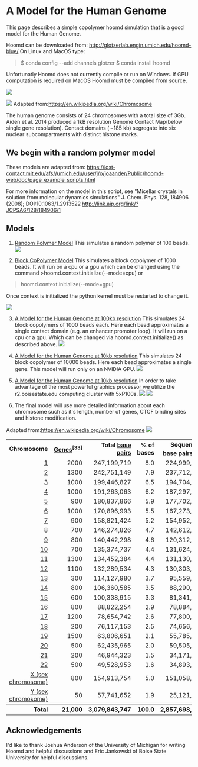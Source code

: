 
# A Model for the Human Genome
This page describes a simple copolymer hoomd simulation that is a good model for the Human Genome.

Hoomd can be downloaded from: http://glotzerlab.engin.umich.edu/hoomd-blue/
On Linux and MacOS type:
>$ conda config --add channels glotzer
>$ conda install hoomd

Unfortunatly Hoomd does not currently compile or run on Windows.
If GPU computation is required on MacOS Hoomd must be compiled from source.

![](https://upload.wikimedia.org/wikipedia/commons/6/6e/PLoSBiol3.5.Fig1bNucleus46Chromosomes.jpg)

![](https://upload.wikimedia.org/wikipedia/commons/4/4b/Chromatin_Structures.png)
Adapted from:https://en.wikipedia.org/wiki/Chromosome

The human genome consists of 24 chromosomes with a total size of 3Gb.  Aiden et al. 2014 produced a 1kB resolution Genome Contact Map(below single gene resolution).  Contact domains (∼185 kb) segregate into six nuclear subcompartments with distinct histone marks.

## We begin with a random polymer model
These models are adapted from: 
https://lost-contact.mit.edu/afs//umich.edu/user/j/o/joaander/Public/hoomd-web/doc/page_example_scripts.html

For more information on the model in this script, see "Micellar crystals in solution from molecular dynamics simulations" J. Chem. Phys. 128, 184906 (2008); DOI:10.1063/1.2913522 http://link.aip.org/link/?JCPSA6/128/184906/1

## Models

1. <a href="https://github.com/fergusonml/Human-Genome-Model/blob/master/create%20random%20polymer.ipynb">Random Polymer Model</a>
This simulates a random polymer of 100 beads.
![](snapshots/polymer.png)

2. <a href="https://github.com/fergusonml/Human-Genome-Model/blob/master/create%20random%20polymer2.ipynb">Block CoPolymer Model</a>
This simulates a block copolymer of 1000 beads.  It will run on a cpu or a gpu which can be changed using the command >hoomd.context.initialize(--mode=cpu)
or
>hoomd.context.initialize(--mode=gpu)

Once context is initialized the python kernel must be restarted to change it.

![](snapshots/copolymer.png)

3. <a href="https://github.com/fergusonml/Human-Genome-Model/blob/master/human_genome_180kb_resolution.ipynb">A Model for the Human Genome at 100kb resolution</a>
This simulates 24 block copolymers of 1000 beads each.  Here each bead approximates a single contact domain (e.g. an enhancer promoter loop).  It will run on a cpu or a gpu.  Which can be changed via hoomd.context.initialize() as described above.
![](snapshots/hum_gen_100kb.png)

4. <a href="https://github.com/fergusonml/Human-Genome-Model/blob/master/human_genome_10kb_resolution.ipynb">A Model for the Human Genome at 10kb resolution</a>
This simulates 24 block copolymer of 10000 beads.  Here each bead approximates a single gene.  This model will run only on an NVIDIA GPU.
![](snapshots/hum_gen_10kb_before.png)

5. <a href="https://github.com/fergusonml/Human-Genome-Model/blob/master/human_genome_10kb_resolution%20(r2.boisestate.edu).ipynb">A Model for the Human Genome at 10kb resolution</a>
In order to take advantage of the most powerful graphics processor we utilize the r2.boisestate.edu computing cluster with 5xP100s.
![](snapshots/hum_gen_10kb_after.png)
![](snapshots/hum_gen_10kb.png)

6. The final model will use more detailed information about each chromosome such as it's length, number of genes, CTCF binding sites and histone modification.

Adapted from:https://en.wikipedia.org/wiki/Chromosome
![](https://upload.wikimedia.org/wikipedia/commons/6/6c/Genes_and_base_pairs_on_chromosomes.svg)

<table class="wikitable sortable" style="text-align:right">
<tr>
<th>Chromosome</th>
<th><a href="/wiki/Gene" title="Gene">Genes</a><sup id="cite_ref-33" class="reference"><a href="#cite_note-33">[33]</a></sup></th>
<th>Total <a href="/wiki/Nucleobase" title="Nucleobase">base pairs</a></th>
<th>&#160;% of bases</th>
<th>Sequenced base pairs<sup id="cite_ref-34" class="reference"><a href="#cite_note-34">[34]</a></sup></th>
</tr>
<tr>
<td><a href="/wiki/Chromosome_1_(human)" class="mw-redirect" title="Chromosome 1 (human)">1</a></td>
<td>2000</td>
<td>247,199,719</td>
<td>8.0</td>
<td>224,999,719</td>
</tr>
<tr>
<td><a href="/wiki/Chromosome_2_(human)" class="mw-redirect" title="Chromosome 2 (human)">2</a></td>
<td>1300</td>
<td>242,751,149</td>
<td>7.9</td>
<td>237,712,649</td>
</tr>
<tr>
<td><a href="/wiki/Chromosome_3_(human)" class="mw-redirect" title="Chromosome 3 (human)">3</a></td>
<td>1000</td>
<td>199,446,827</td>
<td>6.5</td>
<td>194,704,827</td>
</tr>
<tr>
<td><a href="/wiki/Chromosome_4_(human)" class="mw-redirect" title="Chromosome 4 (human)">4</a></td>
<td>1000</td>
<td>191,263,063</td>
<td>6.2</td>
<td>187,297,063</td>
</tr>
<tr>
<td><a href="/wiki/Chromosome_5_(human)" class="mw-redirect" title="Chromosome 5 (human)">5</a></td>
<td>900</td>
<td>180,837,866</td>
<td>5.9</td>
<td>177,702,766</td>
</tr>
<tr>
<td><a href="/wiki/Chromosome_6_(human)" class="mw-redirect" title="Chromosome 6 (human)">6</a></td>
<td>1000</td>
<td>170,896,993</td>
<td>5.5</td>
<td>167,273,993</td>
</tr>
<tr>
<td><a href="/wiki/Chromosome_7_(human)" class="mw-redirect" title="Chromosome 7 (human)">7</a></td>
<td>900</td>
<td>158,821,424</td>
<td>5.2</td>
<td>154,952,424</td>
</tr>
<tr>
<td><a href="/wiki/Chromosome_8_(human)" class="mw-redirect" title="Chromosome 8 (human)">8</a></td>
<td>700</td>
<td>146,274,826</td>
<td>4.7</td>
<td>142,612,826</td>
</tr>
<tr>
<td><a href="/wiki/Chromosome_9_(human)" class="mw-redirect" title="Chromosome 9 (human)">9</a></td>
<td>800</td>
<td>140,442,298</td>
<td>4.6</td>
<td>120,312,298</td>
</tr>
<tr>
<td><a href="/wiki/Chromosome_10_(human)" class="mw-redirect" title="Chromosome 10 (human)">10</a></td>
<td>700</td>
<td>135,374,737</td>
<td>4.4</td>
<td>131,624,737</td>
</tr>
<tr>
<td><a href="/wiki/Chromosome_11_(human)" class="mw-redirect" title="Chromosome 11 (human)">11</a></td>
<td>1300</td>
<td>134,452,384</td>
<td>4.4</td>
<td>131,130,853</td>
</tr>
<tr>
<td><a href="/wiki/Chromosome_12_(human)" class="mw-redirect" title="Chromosome 12 (human)">12</a></td>
<td>1100</td>
<td>132,289,534</td>
<td>4.3</td>
<td>130,303,534</td>
</tr>
<tr>
<td><a href="/wiki/Chromosome_13_(human)" class="mw-redirect" title="Chromosome 13 (human)">13</a></td>
<td>300</td>
<td>114,127,980</td>
<td>3.7</td>
<td>95,559,980</td>
</tr>
<tr>
<td><a href="/wiki/Chromosome_14_(human)" class="mw-redirect" title="Chromosome 14 (human)">14</a></td>
<td>800</td>
<td>106,360,585</td>
<td>3.5</td>
<td>88,290,585</td>
</tr>
<tr>
<td><a href="/wiki/Chromosome_15_(human)" class="mw-redirect" title="Chromosome 15 (human)">15</a></td>
<td>600</td>
<td>100,338,915</td>
<td>3.3</td>
<td>81,341,915</td>
</tr>
<tr>
<td><a href="/wiki/Chromosome_16_(human)" class="mw-redirect" title="Chromosome 16 (human)">16</a></td>
<td>800</td>
<td>88,822,254</td>
<td>2.9</td>
<td>78,884,754</td>
</tr>
<tr>
<td><a href="/wiki/Chromosome_17_(human)" class="mw-redirect" title="Chromosome 17 (human)">17</a></td>
<td>1200</td>
<td>78,654,742</td>
<td>2.6</td>
<td>77,800,220</td>
</tr>
<tr>
<td><a href="/wiki/Chromosome_18_(human)" class="mw-redirect" title="Chromosome 18 (human)">18</a></td>
<td>200</td>
<td>76,117,153</td>
<td>2.5</td>
<td>74,656,155</td>
</tr>
<tr>
<td><a href="/wiki/Chromosome_19_(human)" class="mw-redirect" title="Chromosome 19 (human)">19</a></td>
<td>1500</td>
<td>63,806,651</td>
<td>2.1</td>
<td>55,785,651</td>
</tr>
<tr>
<td><a href="/wiki/Chromosome_20_(human)" class="mw-redirect" title="Chromosome 20 (human)">20</a></td>
<td>500</td>
<td>62,435,965</td>
<td>2.0</td>
<td>59,505,254</td>
</tr>
<tr>
<td><a href="/wiki/Chromosome_21_(human)" class="mw-redirect" title="Chromosome 21 (human)">21</a></td>
<td>200</td>
<td>46,944,323</td>
<td>1.5</td>
<td>34,171,998</td>
</tr>
<tr>
<td><a href="/wiki/Chromosome_22_(human)" class="mw-redirect" title="Chromosome 22 (human)">22</a></td>
<td>500</td>
<td>49,528,953</td>
<td>1.6</td>
<td>34,893,953</td>
</tr>
<tr>
<td><a href="/wiki/X_chromosome" title="X chromosome">X (sex chromosome)</a></td>
<td>800</td>
<td>154,913,754</td>
<td>5.0</td>
<td>151,058,754</td>
</tr>
<tr>
<td><a href="/wiki/Y_chromosome" title="Y chromosome">Y (sex chromosome)</a></td>
<td>50</td>
<td>57,741,652</td>
<td>1.9</td>
<td>25,121,652</td>
</tr>
<tr class="sortbottom">
<th>Total</th>
<th style="text-align:right">21,000</th>
<th style="text-align:right">3,079,843,747</th>
<th style="text-align:right">100.0</th>
<th style="text-align:right">2,857,698,560</th>
</tr>
</table>

## Acknowledgements
I'd like to thank Joshua Anderson of the University of Michigan for writing Hoomd and helpful discussions and Eric Jankowski of Boise State University for helpful discussions.

